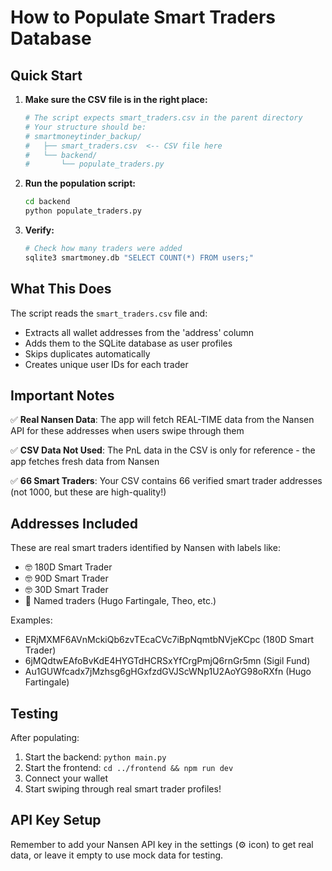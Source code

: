 # How to Populate Smart Traders Database

## Quick Start

1. **Make sure the CSV file is in the right place:**
   ```bash
   # The script expects smart_traders.csv in the parent directory
   # Your structure should be:
   # smartmoneytinder_backup/
   #   ├── smart_traders.csv  <-- CSV file here
   #   └── backend/
   #       └── populate_traders.py
   ```

2. **Run the population script:**
   ```bash
   cd backend
   python populate_traders.py
   ```

3. **Verify:**
   ```bash
   # Check how many traders were added
   sqlite3 smartmoney.db "SELECT COUNT(*) FROM users;"
   ```

## What This Does

The script reads the `smart_traders.csv` file and:
- Extracts all wallet addresses from the 'address' column
- Adds them to the SQLite database as user profiles
- Skips duplicates automatically
- Creates unique user IDs for each trader

## Important Notes

✅ **Real Nansen Data**: The app will fetch REAL-TIME data from the Nansen API for these addresses when users swipe through them

✅ **CSV Data Not Used**: The PnL data in the CSV is only for reference - the app fetches fresh data from Nansen

✅ **66 Smart Traders**: Your CSV contains 66 verified smart trader addresses (not 1000, but these are high-quality!)

## Addresses Included

These are real smart traders identified by Nansen with labels like:
- 🤓 180D Smart Trader
- 🤓 90D Smart Trader  
- 🤓 30D Smart Trader
- 👤 Named traders (Hugo Fartingale, Theo, etc.)

Examples:
- ERjMXMF6AVnMckiQb6zvTEcaCVc7iBpNqmtbNVjeKCpc (180D Smart Trader)
- 6jMQdtwEAfoBvKdE4HYGTdHCRSxYfCrgPmjQ6rnGr5mn (Sigil Fund)
- Au1GUWfcadx7jMzhsg6gHGxfzdGVJScWNp1U2AoYG98oRXfn (Hugo Fartingale)

## Testing

After populating:
1. Start the backend: `python main.py`
2. Start the frontend: `cd ../frontend && npm run dev`
3. Connect your wallet
4. Start swiping through real smart trader profiles!

## API Key Setup

Remember to add your Nansen API key in the settings (⚙️ icon) to get real data, or leave it empty to use mock data for testing.

